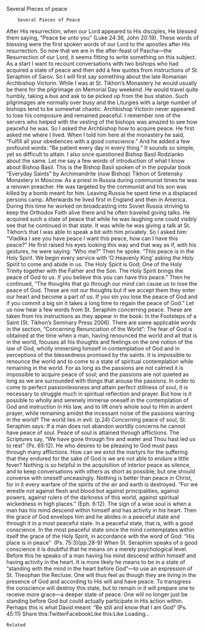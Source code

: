 Several Pieces of peace

		Several Pieces of Peace
After His resurrection, when our Lord appeared to His disciples, He blessed them saying, “Peace be unto you” (Luke 24:36, John 20:19). These words of blessing were the first spoken words of our Lord to the apostles after His resurrection. So now that we are in the after-feast of Pascha—the Resurrection of our Lord, it seems fitting to write something on this subject. As a start I want to recount conversations with two bishops who had acquired a state of peace and then add a few quotes from instructions of St. Seraphim of Sarov.
So I will first say something about the late Romanian Archbishop Victorin. While I was at St. Tikhon’s Monastery he would usually be there for the pilgrimage on Memorial Day weekend. He would travel quite humbly, taking a bus and ask to be picked up from the bus station. Such pilgrimages are normally over busy and the Liturgies with a large number of bishops tend to be somewhat chaotic. Archbishop Victorin never appeared to lose his composure and remained peaceful. I remember one of the servers who helped with the vesting of the bishops was amazed to see how peaceful he was. So I asked the Archbishop how to acquire peace. He first asked me where I lived. When I told him here at the monastery he said, “Fulfill all your obediences with a good conscience.” And he added a few profound words: “Be patient every day in every thing.” It sounds so simple, yet so difficult to attain.
I also once questioned Bishop Basil Rodzianko about the same. Let me say a few words of introduction of what I know about Bishop Basil. This is the Bishop Basil spoken of in the popular book “Everyday Saints” by Archimandrite (now Bishop) Tikhon of Sretensky Monastery in Moscow. As a priest in Russia during communist times he was a renown preacher. He was targeted by the communist and his son was killed by a bomb meant for him. Leaving Russia he spent time in a displaced persons camp. Afterwards he lived first in England and then in America. During this time he worked on broadcasting into Soviet Russia striving to keep the Orthodox Faith alive there and he often traveled giving talks. He acquired such a state of peace that while he was laughing one could visibly see that he continued in that state. It was while he was giving a talk at St. Tikhon’s that I was able to speak a bit with him privately. So I asked him: “Vladika I see you have peace I want this peace, how can I have this peace?”
He first raised his eyes looking this way and that way as if, with his gestures, he were saying: “Who me?” Then he spoke. “This peace is in the Holy Spirit. We begin every service with ‘O Heavenly King’ asking the Holy Spirit to come and abide in us. The Holy Spirit is God; One of the Holy Trinity together with the Father and the Son. The Holy Spirit brings the peace of God to us. If you believe this you can have this peace.”
Then he continued, “The thoughts that go through our mind can cause us to lose the peace of God. These are not our thoughts but if we accept them they enter our heart and become a part of us. If you sin you lose the peace of God and if you commit a big sin it takes a long time to regain the peace of God.”
Let us now hear a few words from St. Seraphim concerning peace. These are taken from his instructions as they appear in the book: In the Footsteps of a Saint (St. Tikhon’s Seminary Press 2006). There are some applicable words in the section, “Concerning Renunciation of the World”:
The fear of God is obtained at the time when a man, having renounced the world and all that is in the world, focuses all his thoughts and feelings on the one notion of the law of God, wholly immersing himself in contemplation of God and in perceptions of the blessedness promised by the saints.
 It is impossible to renounce the world and to come to a state of spiritual contemplation while remaining in the world. For as long as the passions are not calmed it is impossible to acquire peace of soul; and the passions are not quieted as long as we are surrounded with things that arouse the passions. In order to come to perfect passionlessness and attain perfect stillness of soul, it is necessary to struggle much in spiritual reflection and prayer. But how is it possible to wholly and serenely immerse oneself in the contemplation of God and instruction in His law, and to lift one’s whole soul to Him in ardent prayer, while remaining amidst the incessant noise of the passions warring in the world? The world lies in evil. (p.24)
Concerning peace of soul, St. Seraphim says:
If a man does not abandon worldly concerns he cannot have peace of soul. Peace of soul is attained through afflictions. The Scriptures say, “We have gone through fire and water and Thou hast led us to rest” (Ps. 65:12). He who desires to be pleasing to God must pass through many afflictions. How can we extol the martyrs for the suffering that they endured for the sake of God is we are not able to endure a little fever?
 Nothing is so helpful in the acquisition of interior peace as silence, and to keep conversations with others as short as possible; but one should converse with oneself unceasingly.
 Nothing is better than peace in Christ, for in it every warfare of the spirits of the air and earth is destroyed. “For we wrestle not against flesh and blood but against principalities, against powers, against rulers of the darkness of this world, against spiritual wickedness in high places.” (Eph. 6:12).
 The sign of a wise soul is when a man has his mind descend within himself and has activity in his heart. Then the grace of God envelops him and he abides in a peaceful state and through it in a most peaceful state. In a peaceful state, that is, with a good conscience. In the most peaceful state since the mind contemplates within itself the grace of the Holy Spirit, in accordance with the word of God: “His place is in peace”  (Ps. 75:3)(pp.28-9)
When St. Seraphim speaks of a good conscience it is doubtful that he means on a merely psychological level. Before this he speaks of a man having his mind descend within himself and having activity in the heart. It is more likely he means to be in a state of “standing with the mind in the heart before God”—to use an expression of St. Theophan the Recluse. One will thus feel as though they are living in the presence of God and according to His will and have peace. To transgress the conscience will destroy this state, but to remain in it will prepare one to receive more grace—a deeper state of peace. One will no longer just be standing before God but could actually participate in His action within. Perhaps this is what David meant: “Be still and know that I am God” (Ps. 45:11)
Share this:TwitterFacebookLike this:Like Loading...

	Related
			